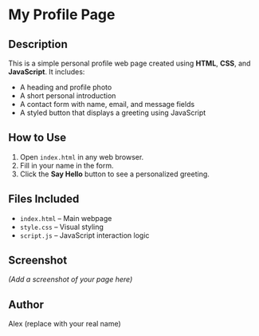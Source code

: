 # My Profile Page

## Description
This is a simple personal profile web page created using **HTML**, **CSS**, and **JavaScript**. It includes:

- A heading and profile photo
- A short personal introduction
- A contact form with name, email, and message fields
- A styled button that displays a greeting using JavaScript

## How to Use
1. Open `index.html` in any web browser.
2. Fill in your name in the form.
3. Click the **Say Hello** button to see a personalized greeting.

## Files Included
- `index.html` – Main webpage
- `style.css` – Visual styling
- `script.js` – JavaScript interaction logic

## Screenshot
_(Add a screenshot of your page here)_

## Author
Alex (replace with your real name)
